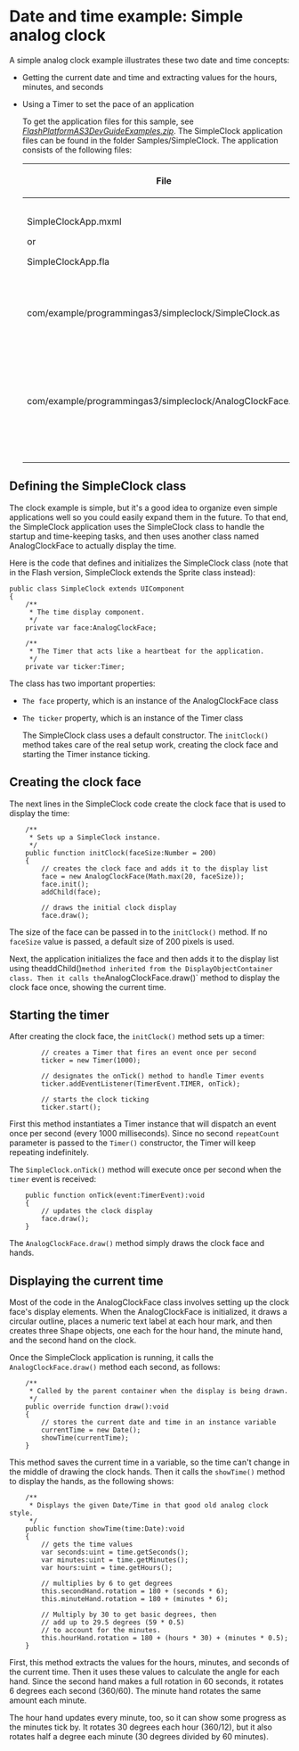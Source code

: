 # Date and time example: Simple analog clock

A simple analog clock example illustrates these two date and time concepts:

- Getting the current date and time and extracting values for the hours,
  minutes, and seconds

- Using a Timer to set the pace of an application

  To get the application files for this sample, see
  [_FlashPlatformAS3DevGuideExamples.zip_](https://github.com/joshtynjala/flash-platform-as3-dev-guide-examples/releases/tag/original).
  The SimpleClock application files can be found in the folder
  Samples/SimpleClock. The application consists of the following files:

  <table>
  <thead>
        <tr>
            <th><p>File</p></th>
            <th><p>Description</p></th>
        </tr>
  </thead>
  <tbody>
        <tr>
            <td >
                <p>SimpleClockApp.mxml</p>
                <p>or</p>
                <p>SimpleClockApp.fla</p>
            </td>
            <td ><p>The main
            application file in Flash (FLA) or Flex (MXML).</p></td>
        </tr>
        <tr>
            <td ><p>com/example/programmingas3/simpleclock/SimpleClock.as</p></td>
            <td ><p>The main
            application file.</p></td>
        </tr>
        <tr>
            <td ><p>com/example/programmingas3/simpleclock/AnalogClockFace.as</p></td>
            <td ><p>Draws a round
            clock face and hour, minute, and seconds hands based on the
            time.</p></td>
        </tr>
  </tbody>
  </table>

## Defining the SimpleClock class

The clock example is simple, but it's a good idea to organize even simple
applications well so you could easily expand them in the future. To that end,
the SimpleClock application uses the SimpleClock class to handle the startup and
time-keeping tasks, and then uses another class named AnalogClockFace to
actually display the time.

Here is the code that defines and initializes the SimpleClock class (note that
in the Flash version, SimpleClock extends the Sprite class instead):

    public class SimpleClock extends UIComponent
    {
        /**
         * The time display component.
         */
        private var face:AnalogClockFace;

        /**
         * The Timer that acts like a heartbeat for the application.
         */
        private var ticker:Timer;

The class has two important properties:

- `The face` property, which is an instance of the AnalogClockFace class

- `The ticker` property, which is an instance of the Timer class

  The SimpleClock class uses a default constructor. The `initClock()` method
  takes care of the real setup work, creating the clock face and starting the
  Timer instance ticking.

## Creating the clock face

The next lines in the SimpleClock code create the clock face that is used to
display the time:

        /**
         * Sets up a SimpleClock instance.
         */
        public function initClock(faceSize:Number = 200)
        {
            // creates the clock face and adds it to the display list
            face = new AnalogClockFace(Math.max(20, faceSize));
            face.init();
            addChild(face);

            // draws the initial clock display
            face.draw();

The size of the face can be passed in to the `initClock()` method. If no
`faceSize` value is passed, a default size of 200 pixels is used.

Next, the application initializes the face and then adds it to the display list
using
theaddChild()`method inherited from the DisplayObjectContainer class. Then it calls the`AnalogClockFace.draw()`
method to display the clock face once, showing the current time.

## Starting the timer

After creating the clock face, the `initClock()` method sets up a timer:

            // creates a Timer that fires an event once per second
            ticker = new Timer(1000);

            // designates the onTick() method to handle Timer events
            ticker.addEventListener(TimerEvent.TIMER, onTick);

            // starts the clock ticking
            ticker.start();

First this method instantiates a Timer instance that will dispatch an event once
per second (every 1000 milliseconds). Since no second `repeatCount` parameter is
passed to the `Timer()` constructor, the Timer will keep repeating indefinitely.

The `SimpleClock.onTick()` method will execute once per second when the `timer`
event is received:

        public function onTick(event:TimerEvent):void
        {
            // updates the clock display
            face.draw();
        }

The `AnalogClockFace.draw()` method simply draws the clock face and hands.

## Displaying the current time

Most of the code in the AnalogClockFace class involves setting up the clock
face's display elements. When the AnalogClockFace is initialized, it draws a
circular outline, places a numeric text label at each hour mark, and then
creates three Shape objects, one each for the hour hand, the minute hand, and
the second hand on the clock.

Once the SimpleClock application is running, it calls the
`AnalogClockFace.draw()` method each second, as follows:

        /**
         * Called by the parent container when the display is being drawn.
         */
        public override function draw():void
        {
            // stores the current date and time in an instance variable
            currentTime = new Date();
            showTime(currentTime);
        }

This method saves the current time in a variable, so the time can't change in
the middle of drawing the clock hands. Then it calls the `showTime()` method to
display the hands, as the following shows:

        /**
         * Displays the given Date/Time in that good old analog clock style.
         */
        public function showTime(time:Date):void
        {
            // gets the time values
            var seconds:uint = time.getSeconds();
            var minutes:uint = time.getMinutes();
            var hours:uint = time.getHours();

            // multiplies by 6 to get degrees
            this.secondHand.rotation = 180 + (seconds * 6);
            this.minuteHand.rotation = 180 + (minutes * 6);

            // Multiply by 30 to get basic degrees, then
            // add up to 29.5 degrees (59 * 0.5)
            // to account for the minutes.
            this.hourHand.rotation = 180 + (hours * 30) + (minutes * 0.5);
        }

First, this method extracts the values for the hours, minutes, and seconds of
the current time. Then it uses these values to calculate the angle for each
hand. Since the second hand makes a full rotation in 60 seconds, it rotates 6
degrees each second (360/60). The minute hand rotates the same amount each
minute.

The hour hand updates every minute, too, so it can show some progress as the
minutes tick by. It rotates 30 degrees each hour (360/12), but it also rotates
half a degree each minute (30 degrees divided by 60 minutes).
